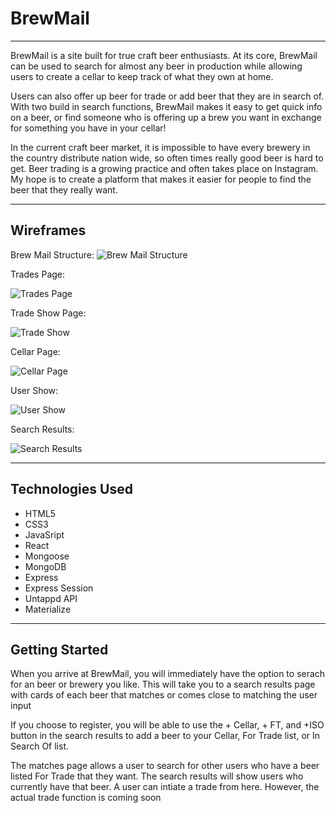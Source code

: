 # BrewMail 
___

BrewMail is a site built for true craft beer enthusiasts. At its core, BrewMail can be used to search for almost any beer in production while allowing users to create a cellar to keep track of what they own at home. 

Users can also offer up beer for trade or add beer that they are in search of. With two build in search functions, BrewMail makes it easy to get quick info on a beer, or find someone who is offering up a brew you want in exchange for something you have in your cellar! 

In the current craft beer market, it is impossible to have every brewery in the country distribute nation wide, so often times really good beer is hard to get. Beer trading is a growing practice and often takes place on Instagram. My hope is to create a platform that makes it easier for people to find the beer that they really want.
___

## Wireframes 

Brew Mail Structure: 
![Brew Mail Structure](https://i.imgur.com/lBGWByh.jpg)

Trades Page: 

![Trades Page](https://i.imgur.com/GxRQgm8.jpg)

Trade Show Page: 

![Trade Show](https://i.imgur.com/5BBPz1t.jpg)

Cellar Page: 

![Cellar Page](https://i.imgur.com/Kg7pxpF.jpg)

User Show: 

![User Show](https://i.imgur.com/BbSMBAI.jpg)

Search Results: 

![Search Results](https://i.imgur.com/qGs0KXs.jpg)

___
## Technologies Used 

* HTML5
* CSS3
* JavaSript
* React
* Mongoose
* MongoDB
* Express
* Express Session
* Untappd API
* Materialize 

___
##  Getting Started 

When you arrive at BrewMail, you will immediately have the option to serach for an beer or brewery you like. This will take you to a search results page with cards of each beer that matches or comes close to matching the user input 

If you choose to register, you will be able to use the + Cellar, + FT, and +ISO button in the search results to add a beer to your Cellar, For Trade list, or In Search Of list. 

The matches page allows a user to search for other users who have a beer listed For Trade that they want. The search results will show users who currently have that beer. A user can intiate a trade from here. However, the actual trade function is coming soon 






